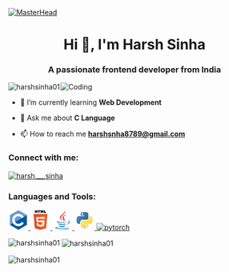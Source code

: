 [![MasterHead](https://img.freepik.com/free-vector/flat-design-vector-man-programmer-working_23-2148269034.jpg?ga=GA1.1.675080504.1726925981&semt=ais_hybrid)](https://harshsinha.io)
<h1 align="center">Hi 👋, I'm Harsh Sinha</h1>
<h3 align="center">A passionate frontend developer from India</h3>
<img align ="right" alt="Coding" width="400" src="https://t4.ftcdn.net/jpg/03/13/40/45/360_F_313404541_e9YZ3pht6oEEkMXuhxTboqXA2B2ShNnC.jpg">

<p align="left"> <img src="https://komarev.com/ghpvc/?username=harshsinha01&label=Profile%20views&color=0e75b6&style=flat" alt="harshsinha01" /> </p>

- 🌱 I’m currently learning **Web Development**

- 💬 Ask me about **C Language**

- 📫 How to reach me **harshsnha8789@gmail.com**

<h3 align="left">Connect with me:</h3>
<p align="left">
<a href="https://instagram.com/harsh.__.sinha" target="blank"><img align="center" src="https://raw.githubusercontent.com/rahuldkjain/github-profile-readme-generator/master/src/images/icons/Social/instagram.svg" alt="harsh.__.sinha" height="30" width="40" /></a>
</p>

<h3 align="left">Languages and Tools:</h3>
<p align="left"> <a href="https://www.cprogramming.com/" target="_blank" rel="noreferrer"> <img src="https://raw.githubusercontent.com/devicons/devicon/master/icons/c/c-original.svg" alt="c" width="40" height="40"/> </a> <a href="https://www.w3.org/html/" target="_blank" rel="noreferrer"> <img src="https://raw.githubusercontent.com/devicons/devicon/master/icons/html5/html5-original-wordmark.svg" alt="html5" width="40" height="40"/> </a> <a href="https://www.java.com" target="_blank" rel="noreferrer"> <img src="https://raw.githubusercontent.com/devicons/devicon/master/icons/java/java-original.svg" alt="java" width="40" height="40"/> </a> <a href="https://www.python.org" target="_blank" rel="noreferrer"> <img src="https://raw.githubusercontent.com/devicons/devicon/master/icons/python/python-original.svg" alt="python" width="40" height="40"/> </a> <a href="https://pytorch.org/" target="_blank" rel="noreferrer"> <img src="https://www.vectorlogo.zone/logos/pytorch/pytorch-icon.svg" alt="pytorch" width="40" height="40"/> </a> </p>

<p><img align="left" src="https://github-readme-stats.vercel.app/api/top-langs?username=harshsinha01&show_icons=true&locale=en&layout=compact" alt="harshsinha01" /></p>

<p>&nbsp;<img align="center" src="https://github-readme-stats.vercel.app/api?username=harshsinha01&show_icons=true&locale=en" alt="harshsinha01" /></p>

<p><img align="center" src="https://github-readme-streak-stats.herokuapp.com/?user=harshsinha01&" alt="harshsinha01" /></p>
